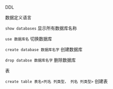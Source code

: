 DDL

数据定义语言

`show databases`  显示所有数据库名称

`use 数据库名` 切换数据库

`create database 数据库名字`  创建数据库

`drop databse 数据库名字` 删除数据库

表

`create table 表名<列名 列类型， 列名 列类型>` 创建表